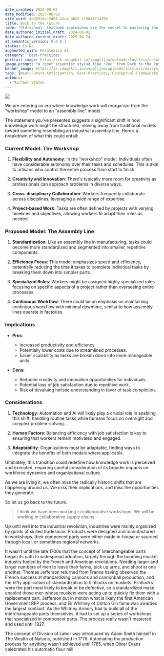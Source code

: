 ```yaml
---
date_created: 2024-08-02
date_modified: 2025-06-05
site_uuid: 4dd251ea-2d66-42ca-ab35-1f5641f14396
title: Back to the Future
lede: "Old-school, textbook approaches are the secret to mastering the future of AI — sometimes, progress means going back to proven basics."
date_authored_initial_draft: 2024-08-02
date_authored_current_draft: 2025-04-24
at_semantic_version: 0.0.0.1
status: To-Do
augmented_with: Perplexica AI
category: 'Best-Practices'
portrait_image: https://ik.imagekit.io/xvpgfijuw/uploads/lossless/essays/2025-05-04_portraitimage_Back-to-the-Future_f185b129-8856-4150-891d-39a356745964_1oWaU4F7R.jpg
image_prompt: "A robot scientist styled like 'Doc' from Back to the Future, standing beside a futuristic DeLorean with an AI logo, inviting a passenger to learn AI skills. The scene blends retro sci-fi with modern technology."
banner_image: https://ik.imagekit.io/xvpgfijuw/uploads/lossless/essays/2025-05-04_bannerimage_Back-to-the-Future_8e54c711-a0ad-42c7-b5a6-56b4d9c253fd_T8diY8KQy.jpg
tags: [Near-Future-Anticipation, Best-Practices, Conceptual-Frameworks]
authors:
  - Michael Staton
---
```

![](https://i.imgur.com/Kdb5uZ3.png)

We are entering an era where knowledge work will reorganize from the "workshop" model to an "assembly line" model. 

The statement you've presented suggests a significant shift in how knowledge work might be structured, moving away from traditional models toward something resembling an industrial assembly line. Here’s a breakdown of what this could entail:

### Current Model: The Workshop

1. **Flexibility and Autonomy**: In the "workshop" model, individuals often have considerable autonomy over their tasks and schedules. This is akin to artisans who control the entire process from start to finish.
   
2. **Creativity and Innovation**: There's typically more room for creativity as professionals can approach problems in diverse ways.

3. **Cross-disciplinary Collaboration**: Workers frequently collaborate across disciplines, leveraging a wide range of expertise.

4. **Project-based Work**: Tasks are often defined by projects with varying timelines and objectives, allowing workers to adapt their roles as needed.

### Proposed Model: The Assembly Line

1. **Standardization**: Like an assembly line in manufacturing, tasks could become more standardized and segmented into smaller, repetitive components.
   
2. **Efficiency Focus**: This model emphasizes speed and efficiency, potentially reducing the time it takes to complete individual tasks by breaking them down into simpler parts.

3. **Specialized Roles**: Workers might be assigned highly specialized roles focusing on specific aspects of a project rather than overseeing entire processes.

4. **Continuous Workflow**: There could be an emphasis on maintaining continuous workflow with minimal downtime, similar to how assembly lines operate in factories.

### Implications

- **Pros**:
  - Increased productivity and efficiency.
  - Potentially lower costs due to streamlined processes.
  - Easier scalability as tasks are broken down into more manageable units.

- **Cons**:
  - Reduced creativity and innovation opportunities for individuals.
  - Potential loss of job satisfaction due to repetitive work.
  - Risk of devaluing holistic understanding in favor of task completion.

### Considerations

1. **Technology**: Automation and AI will likely play a crucial role in enabling this shift, handling routine tasks while humans focus on oversight and complex problem-solving.

2. **Human Factors**: Balancing efficiency with job satisfaction is key to ensuring that workers remain motivated and engaged.

3. **Adaptability**: Organizations must be adaptable, finding ways to integrate the benefits of both models where applicable.

Ultimately, this transition could redefine how knowledge work is perceived and executed, requiring careful consideration of its broader impacts on workforce dynamics and organizational culture.

As we are living it, we often miss the radically historic shifts that are happening around us.  We miss their implications, and miss the opportunities they generate.  

So let us go back to the future. 

> I think we have been working in collaborative workshops. We will be working in collaborative supply chains.

Up until well into the industrial revolution, industries were mainly organized by guilds of skilled tradesman. Products were designed and manufactured in workshops, their component parts were either made in-house or sourced through local, or sometimes regional networks. 



It wasn't until the late 1700s that the concept of interchangeable parts began its path to widespread adoption, largely through the booming musket industry fueled by the French and American revolutions. Needing larger and larger numbers of men to leave their farms, pick up arms, and shoot at one another, Thomas Jefferson returned from France having observed the French success at standardizing cannons and cannonball production, and the nifty application of standardization to flintlocks on muskets. Flintlocks were the part most likely to break or be defective, so a standardized make enabled those men whose muskets were acting up to quickly fix them with a replacement part. Jefferson put in motion what is likely the first American Government RFP process, and Eli Whitney of Cotton Gin fame was awarded the largest contract. As the Whitney Armory had to build all of the interchangeable parts themselves, it had to set up a series of workshops that specialized in component parts. The process really wasn't mastered and used until 1827.

The concept of Division of Labor was introduced by Adam Smith himself in The Wealth of Nations, published in 1776. Automating the production process for anything wasn't achieved until 1785, when Oliver Evans celebrated his automatic flour mill.

